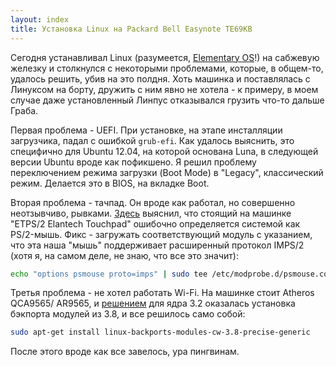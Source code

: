 ```yaml
---
layout: index
title: Установка Linux на Packard Bell Easynote TE69KB
---
```


Сегодня устанавливал Linux (разумеется, [Elementary OS][eOS]!) на сабжевую
железку и столкнулся с некоторыми проблемами, которые, в общем-то, удалось
решить, убив на это полдня. Хоть машинка и поставлялась с Линуксом на борту,
дружить с ним явно не хотела - к примеру, в моем случае даже установленный
Линпус отказывался грузить что-то дальше Граба.

Первая проблема - UEFI. При установке, на этапе инсталляции загрузчика, падал с
ошибкой `grub-efi`. Как удалось выяснить, это специфично для Ubuntu 12.04, на
которой основана Luna, в следующей версии Ubuntu вроде как пофикшено. Я решил
проблему переключением режима загрузки (Boot Mode) в "Legacy", классический
режим. Делается это в BIOS, на вкладке Boot.

Вторая проблема - тачпад. Он вроде как работал, но совершенно неотзывчиво,
рывками. [Здесь][touchpad fix] выяснил, что стоящий на машинке "ETPS/2 Elantech
Touchpad" ошибочно определяется системой как PS/2-мышь. Фикс - загружать
соответствующий модуль с указанием, что эта наша "мышь" поддерживает расширенный
протокол IMPS/2 (хотя я, на самом деле, не знаю, что все это значит):

```bash
echo "options psmouse proto=imps" | sudo tee /etc/modprobe.d/psmouse.conf
```

Третья проблема - не хотел работать Wi-Fi. На машинке стоит Atheros QCA9565/
AR9565, и [решением][wireless fix] для ядра 3.2 оказалась установка бэкпорта
модулей из 3.8, и все решилось само собой:

```bash
sudo apt-get install linux-backports-modules-cw-3.8-precise-generic
```

После этого вроде как все завелось, ура пингвинам.



[eOS]: http://elementaryos.org/
[touchpad fix]: http://ubuntuforums.org/showthread.php?t=2184317
[wireless fix]: http://ubuntuforums.org/showthread.php?t=2188620

